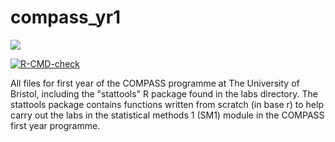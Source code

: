 # compass_yr1
<a href="https://codecov.io/github/h-aze/compass_yr1" > 
 <img src="https://codecov.io/github/h-aze/compass_yr1/branch/master/graph/badge.svg?token=4LW9BVTBHI"/> 
 </a>
<p><a href="https://github.com/h-aze/compass_yr1/actions/workflows/R-CMD-check.yaml"><img src="https://github.com/h-aze/compass_yr1/actions/workflows/R-CMD-check.yaml/badge.svg" alt="R-CMD-check"></a></p>

All files for first year of the COMPASS programme at The University of Bristol, including the "stattools" R package found in the labs directory. The stattools package contains functions written from scratch (in base r) to help carry out the labs in the statistical methods 1 (SM1) module in the COMPASS first year programme. 
